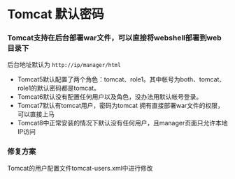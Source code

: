 # Tomcat 默认密码
### Tomcat支持在后台部署war文件，可以直接将webshell部署到web目录下
后台地址默认为 `http://ip/manager/html`

* Tomcat5默认配置了两个角色：tomcat、role1。其中帐号为both、tomcat、role1的默认密码都是tomcat。
* Tomcat6默认没有配置任何用户以及角色，没办法用默认帐号登录。
* Tomcat7默认有tomcat用户，密码为tomcat 拥有直接部署war文件的权限，可以直接上马
* Tomcat8中正常安装的情况下默认没有任何用户，且manager页面只允许本地IP访问


### 修复方案
Tomcat的用户配置文件tomcat-users.xml中进行修改
